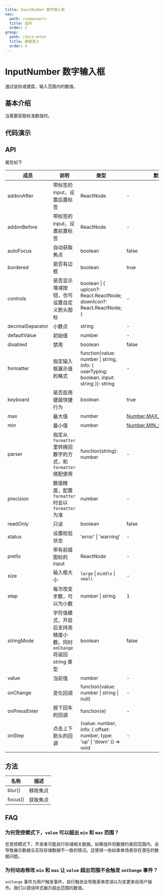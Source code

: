 ```yaml
---
title: InputNumber 数字输入框
nav:
  path: /components
  title: 组件
  order: 2
group:
  path: /data-enter
  title: 数据录入
  order: 4
---
```


# InputNumber 数字输入框

通过鼠标或键盘，输入范围内的数值。

## 基本介绍

当需要获取标准数值时。

## 代码演示

<code src="demos/data-enter/input-number/basic.tsx" title="基本" desc="数字输入框。"></code>

<code src="demos/data-enter/input-number/size.tsx" title="三种大小" desc="三种大小的数字输入框，当 size 分别为 `large` 和 `small` 时，输入框高度为 `40px` 和 `24px` ，默认高度为 `32px`。"></code>

<code src="demos/data-enter/input-number/addon.tsx" title="前置/后置标签" desc="用于配置一些固定组合。"></code>

<code src="demos/data-enter/input-number/disabled.tsx" title="不可用" desc="点击按钮切换可用状态。"></code>

<code src="demos/data-enter/input-number/digit.tsx" title="高精度小数" desc="通过 `stringMode` 开启高精度小数支持，`onChange` 事件将返回 string 类型。对于旧版浏览器，你需要 BigInt polyfill。"></code>

<code src="demos/data-enter/input-number/formatter.tsx" title="格式化展示" desc="通过 `formatter` 格式化数字，以展示具有具体含义的数据，往往需要配合 `parser` 一起使用。"></code>

<code src="demos/data-enter/input-number/keyboard.tsx" title="键盘行为" desc="使用 `keyboard` 属性可以控制键盘行为。"></code>

<code src="demos/data-enter/input-number/borderless.tsx" title="无边框" desc="没有边框。"></code>

<code src="demos/data-enter/input-number/out-of-range.tsx" title="超出边界" desc="当通过受控将 `value` 超出边界时，提供警告样式。"></code>

<code src="demos/data-enter/input-number/prefix.tsx" title="前缀" desc="在输入框上添加前缀图标。"></code>

<code src="demos/data-enter/input-number/status.tsx" title="自定义状态" desc="使用 `status` 为 InputNumber 添加状态，可选 `error` 或者 `warning`。"></code>

<code src="demos/data-enter/input-number/controls.tsx" title="图标按钮" desc="可以扩展 `controls` 属性用以设置自定义图标。"></code>

## API

属性如下

| 成员             | 说明                                                                 | 类型                                                                                    | 默认值                                                                                                                              | 版本         |
| ---------------- | -------------------------------------------------------------------- | --------------------------------------------------------------------------------------- | ----------------------------------------------------------------------------------------------------------------------------------- | ------------ |
| addonAfter       | 带标签的 input，设置后置标签                                         | ReactNode                                                                               | -                                                                                                                                   | 4.17.0       |
| addonBefore      | 带标签的 input，设置前置标签                                         | ReactNode                                                                               | -                                                                                                                                   | 4.17.0       |
| autoFocus        | 自动获取焦点                                                         | boolean                                                                                 | false                                                                                                                               | -            |
| bordered         | 是否有边框                                                           | boolean                                                                                 | true                                                                                                                                | 4.12.0       |
| controls         | 是否显示增减按钮，也可设置自定义箭头图标                             | boolean \| { upIcon?: React.ReactNode; downIcon?: React.ReactNode; }                    | -                                                                                                                                   | 4.19.0       |
| decimalSeparator | 小数点                                                               | string                                                                                  | -                                                                                                                                   | -            |
| defaultValue     | 初始值                                                               | number                                                                                  | -                                                                                                                                   | -            |
| disabled         | 禁用                                                                 | boolean                                                                                 | false                                                                                                                               | -            |
| formatter        | 指定输入框展示值的格式                                               | function(value: number \| string, info: { userTyping: boolean, input: string }): string | -                                                                                                                                   | info: 4.17.0 |
| keyboard         | 是否启用键盘快捷行为                                                 | boolean                                                                                 | true                                                                                                                                | 4.12.0       |
| max              | 最大值                                                               | number                                                                                  | [Number.MAX_SAFE_INTEGER](https://developer.mozilla.org/zh-CN/docs/Web/JavaScript/Reference/Global_Objects/Number/MAX_SAFE_INTEGER) | -            |
| min              | 最小值                                                               | number                                                                                  | [Number.MIN_SAFE_INTEGER](https://developer.mozilla.org/zh-CN/docs/Web/JavaScript/Reference/Global_Objects/Number/MIN_SAFE_INTEGER) | -            |
| parser           | 指定从 `formatter` 里转换回数字的方式，和 `formatter` 搭配使用       | function(string): number                                                                | -                                                                                                                                   | -            |
| precision        | 数值精度，配置 `formatter` 时会以 `formatter` 为准                   | number                                                                                  | -                                                                                                                                   | -            |
| readOnly         | 只读                                                                 | boolean                                                                                 | false                                                                                                                               | -            |
| status           | 设置校验状态                                                         | 'error' \| 'warning'                                                                    | -                                                                                                                                   | 4.19.0       |
| prefix           | 带有前缀图标的 input                                                 | ReactNode                                                                               | -                                                                                                                                   | 4.17.0       |
| size             | 输入框大小                                                           | `large` \| `middle` \| `small`                                                          | -                                                                                                                                   | -            |
| step             | 每次改变步数，可以为小数                                             | number \| string                                                                        | 1                                                                                                                                   | -            |
| stringMode       | 字符值模式，开启后支持高精度小数。同时 `onChange` 将返回 string 类型 | boolean                                                                                 | false                                                                                                                               | 4.13.0       |
| value            | 当前值                                                               | number                                                                                  | -                                                                                                                                   | -            |
| onChange         | 变化回调                                                             | function(value: number \| string \| null)                                               | -                                                                                                                                   | -            |
| onPressEnter     | 按下回车的回调                                                       | function(e)                                                                             | -                                                                                                                                   | -            |
| onStep           | 点击上下箭头的回调                                                   | (value: number, info: { offset: number, type: 'up' \| 'down' }) => void                 | -                                                                                                                                   | 4.7.0        |

## 方法

| 名称    | 描述     |
| ------- | -------- |
| blur()  | 移除焦点 |
| focus() | 获取焦点 |

## FAQ

### 为何受控模式下，`value` 可以超出 `min` 和 `max` 范围？

在受控模式下，开发者可能自行存储相关数据。如果组件将数据约束回范围内，会导致展示数据与实际存储数据不一致的情况。这使得一些如表单场景存在潜在的数据问题。

### 为何动态修改 `min` 和 `max` 让 `value` 超出范围不会触发 `onChange` 事件？

`onChange` 事件为用户触发事件，自行触发会导致表单库误以为变更来自用户操作。我们以错误样式展示超出范围的数值。
